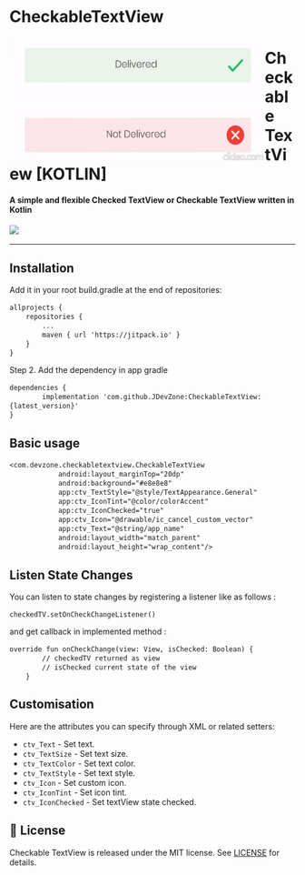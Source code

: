 # CheckableTextView

<a href="https://github.com/JDevZone/CheckableTextView">
<img align="left" src="https://github.com/JDevZone/CheckableTextView/blob/master/sample.gif" width="450" height="220" /></a>

<p><h1 align="left">Checkable TextView [KOTLIN]</h1></p>

<h4>A simple and flexible Checked TextView or Checkable TextView written in Kotlin</h4>


[![](https://jitpack.io/v/JDevZone/CheckableTextView.svg)](https://jitpack.io/#JDevZone/CheckableTextView)
___


## Installation

Add it in your root build.gradle at the end of repositories:

	allprojects {
		repositories {
			...
			maven { url 'https://jitpack.io' }
		}
	}
  
Step 2. Add the dependency in app gradle

	dependencies {
	        implementation 'com.github.JDevZone:CheckableTextView:{latest_version}'
	}

## Basic usage

```
<com.devzone.checkabletextview.CheckableTextView
            android:layout_marginTop="20dp"
            android:background="#e8e8e8"
            app:ctv_TextStyle="@style/TextAppearance.General"
            app:ctv_IconTint="@color/colorAccent"
            app:ctv_IconChecked="true"
            app:ctv_Icon="@drawable/ic_cancel_custom_vector"
            app:ctv_Text="@string/app_name"
            android:layout_width="match_parent"
            android:layout_height="wrap_content"/>
```  
## Listen State Changes
You can listen to state changes by registering a listener like as follows :
```
checkedTV.setOnCheckChangeListener()
```
and get callback in implemented method :
```
override fun onCheckChange(view: View, isChecked: Boolean) {
        // checkedTV returned as view
        // isChecked current state of the view
    }
```

## Customisation

Here are the attributes you can specify through XML or related setters:
* `ctv_Text` - Set text.
* `ctv_TextSize` - Set text size.
* `ctv_TextColor` - Set text color.
* `ctv_TextStyle` - Set text style.
* `ctv_Icon` - Set custom icon.
* `ctv_IconTint` - Set icon tint.
* `ctv_IconChecked` - Set textView state checked.

## 📄 License

Checkable TextView is released under the MIT license.
See [LICENSE](./LICENSE) for details.


          

